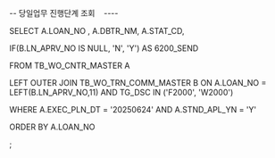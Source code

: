 -- 당일업무 진행단계 조회    ---- 

SELECT A.LOAN_NO , A.DBTR_NM, A.STAT_CD,

IF(B.LN_APRV_NO IS NULL, 'N', 'Y') AS 6200_SEND

FROM TB_WO_CNTR_MASTER A

LEFT OUTER JOIN TB_WO_TRN_COMM_MASTER B ON A.LOAN_NO = LEFT(B.LN_APRV_NO,11) AND TG_DSC IN ('F2000', 'W2000')

WHERE A.EXEC_PLN_DT = '20250624' AND A.STND_APL_YN = 'Y'

ORDER BY A.LOAN_NO 

;